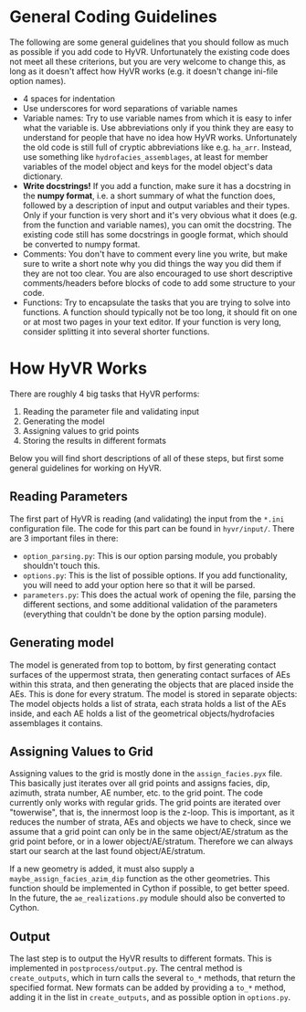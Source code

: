 General Coding Guidelines
=========================

The following are some general guidelines that you should follow as much as possible if you add code
to HyVR. Unfortunately the existing code does not meet all these criterions, but you are very
welcome to change this, as long as it doesn't affect how HyVR works (e.g. it doesn't change ini-file
option names).

* 4 spaces for indentation
* Use underscores for word separations of variable names
* Variable names: Try to use variable names from which it is easy to infer what the variable is. Use
  abbreviations only if you think they are easy to understand for people that have no idea how HyVR
  works. Unfortunately the old code is still full of cryptic abbreviations like e.g. `ha_arr`.
  Instead, use something like `hydrofacies_assemblages`, at least for member variables of the model
  object and keys for the model object's data dictionary.
* **Write docstrings!** If you add a function, make sure it has a docstring in the **numpy format**,
  i.e. a short summary of what the function does, followed by a description of input and output
  variables and their types.
  Only if your function is very short and it's very obvious what it does (e.g. from the function and
  variable names), you can omit the docstring.
  The existing code still has some docstrings in google format, which should be converted to numpy
  format.
* Comments: You don't have to comment every line you write, but make sure to write a short note why
  you did things the way you did them if they are not too clear. You are also encouraged to use
  short descriptive comments/headers before blocks of code to add some structure to your code.
* Functions: Try to encapsulate the tasks that you are trying to solve into functions. A function
  should typically not be too long, it should fit on one or at most two pages in your text editor.
  If your function is very long, consider splitting it into several shorter functions.


How HyVR Works
==============

There are roughly 4 big tasks that HyVR performs:

1) Reading the parameter file and validating input
2) Generating the model
3) Assigning values to grid points
4) Storing the results in different formats

Below you will find short descriptions of all of these steps, but first some general guidelines for
working on HyVR.


Reading Parameters
------------------

The first part of HyVR is reading (and validating) the input from the `*.ini` configuration file.
The code for this part can be found in ``hyvr/input/``. There are 3 important files in there:

* ``option_parsing.py``: This is our option parsing module, you probably shouldn't touch this.
* ``options.py``: This is the list of possible options. If you add functionality, you will need to
  add your option here so that it will be parsed.
* ``parameters.py``: This does the actual work of opening the file, parsing the different sections,
  and some additional validation of the parameters (everything that couldn't be done by the option
  parsing module).


Generating model
----------------

The model is generated from top to bottom, by first generating contact surfaces
of the uppermost strata, then generating contact surfaces of AEs within this
strata, and then generating the objects that are placed inside the AEs. This is
done for every stratum.
The model is stored in separate objects: The model objects holds a list of
strata, each strata holds a list of the AEs inside, and each AE holds a list of
the geometrical objects/hydrofacies assemblages it contains.


Assigning Values to Grid
------------------------

Assigning values to the grid is mostly done in the `assign_facies.pyx` file.
This basically just iterates over all grid points and assigns facies, dip,
azimuth, strata number, AE number, etc. to the grid point.
The code currently only works with regular grids. The grid points are iterated
over "towerwise", that is, the innermost loop is the z-loop. This is important,
as it reduces the number of strata, AEs and objects we have to check, since we
assume that a grid point can only be in the same object/AE/stratum as the grid
point before, or in a lower object/AE/stratum. Therefore we can always start our
search at the last found object/AE/stratum.

If a new geometry is added, it must also supply a
``maybe_assign_facies_azim_dip`` function as the other geometries. This function
should be implemented in Cython if possible, to get better speed. In the future,
the ``ae_realizations.py`` module should also be converted to Cython.


Output
------

The last step is to output the HyVR results to different formats. This is implemented in
`postprocess/output.py`. The central method is `create_outputs`, which in turn calls the several
`to_*` methods, that return the specified format. New formats can be added by providing a `to_*`
method, adding it in the list in `create_outputs`, and as possible option in `options.py`.
